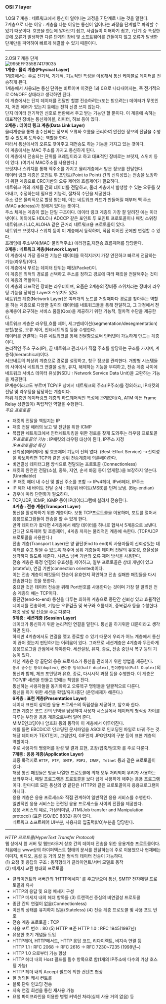 ### OSI 7 layer
1.OSI 7 계층 : 네트워크에서 통신이 일어나는 과정을 7 단계로 나눈 것을 말한다. <br>
7계층으로 나눈 이유 : 계층을 나눈 이유는 통신이 일어나는 과정을 단계별로 파악할 수 있기 때문이다. 흐름을 한눈에 알아보기 쉽고, 사람들이 이해하기 쉽고,
7단계 중 특정한 곳에 오류가 발생하면 다른 단계의 장비 및 소프트웨어를 건들이지 않고 오류가 발생한 단계만을 파악하여 빠르게 해결할 수 있기 때문이다.

-----
2.OSI 7 계층 단계 <br>
![995EFF355B74179035](https://user-images.githubusercontent.com/63625609/82972222-740a3100-a00f-11ea-84be-782ebc09b8f4.jpg) <br>
**1계층 : 물리 계층(Physical Layer)** <br>
1계층에서는 주로 전기적, 기계적, 기능적인 특성을 이용해서 통신 케이블로 데이터를 전송하게 된다. <br>
1계층에서 사용되는 통신 단위는 비트이며 이것은 1과 0으로 나타내어지는, 즉 전기적으로 ON/OFF 상태라고 생각하면 된다. <br>
이 계층에서는 단지 데이터를 전달만 할뿐 전송하려는(또는 받으려는) 데이터가 무엇인지, 어떤 에러가 있는지 등에는 전혀 신경 쓰지 않는다. <br>
단지 데이터 전기적인 신호로 변환해서 주고 받는 기능만 할 뿐이다. 이 계층에 속하는 대표적인 장비는 통신케이블, 리피터, 허브 등이 있다. <br>
**2계층 : 데이터 링크 계층(Data Link Layer)** <br>
물리계층을 통해 송수신되는 정보의 오류와 흐름을 관리하여 안전한 정보의 전달을 수행할 수 있도록 도와주는 역할을 한다. <br>
따라서 통신에서의 오류도 찾아주고 재전송도 하는 기능을 가지고 있는 것이다. <br>
이 계층에서는 MAC 주소를 가지고 통신하게 된다. <br>
이 계층에서 전송되는 단위를 프레임이라고 하고 대표적인 장비로는 브릿지, 스위치 등이 있다. (여기서 MAC주소를 사용한다.) <br>
브릿지나 스위치를 통해 맥주소를 가지고 물리계층에서 받은 정보를 전달한다. <br>
데이터 링크 계층은 포인트 투 포인트(Point to Point) 간의 신뢰성있는 전송을 보장하기 위한 계층으로 CRC기반의 오류 제어와 흐름제어가 필요하다. <br>
네트워크 위의 개체들 간의 데이터를 전달하고, 물리 계층에서 발생할 수 있는 오류를 찾아내고, 수정하는데 필요한 기능적, 절차적 수단을 제공한다. <br>
주소 값은 물리적으로 할당 받는데, 이는 네트워크 카드가 만들어질 때부터 맥 주소(MAC address)가 정해져 있다는 뜻이다. <br>
주소 체계는 계층이 없는 단일 구조이다. 데이터 링크 계층의 가장 잘 알려진 예는 이더넷이다. 이외에도 HDLC나 ADCCP 같은 포인트 투 포인트 프로토콜이나 
패킷 스위칭 네트워크나 LLC,ALOHA 같은 근거리 네트워크용 프로토콜이 있다. <br>
네트워크 브릿지나 스위치 등이 이 계층에서 동작하며, 직접 이어진 곳에만 연결할 수 있다. <br>
프레임에 주소부여(MAC-물리적주소) 에러검출,재전송,흐름제어를 담당한다. <br>
**3계층 : 네트워크 계층(Network Layer)** <br>
이 계층에서 가장 중요한 기능은 데이터를 목적지까지 가장 안전하고 빠르게 전달하는 기능(라우팅)이다. <br>
이 계층에서 부르는 데이터 단위는 패킷(Packet)이. <br>
이 계층은 최적의 경로를 선택하고 주소를 정하고 경로에 따라 패킷을 전달해주는 것이 이 계층의 역할이다. <br>
이 계층의 대표적인 장비는 라우터이며, 요즘은 2계층의 장비중 스위치라는 장비에 라우팅 기능을 장착한 Layer3 스위치도 있다. <br>
네트워크 계층(Network Layer)은 여러개의 노드를 거칠때마다 경로를 찾아주는 역할을 하는 계층으로 다양한 길이의 데이터를 네트워크들을 통해 전달하고, 
그 과정에서 전송계층이 요구하는 서비스 품질(Qos)을 제공하기 위한 기능적, 절차적 수단을 제공한다. <br>
네트워크 계층은 라우팅,흐름 제어, 세그멘테이션(segmentation/desegmentation)분할/분절, 오류 제어, 인터네트워킹 등을 수행한다. <br>
데이터를 연결하는 다른 네트워크를 통해 전달함으로써 인터넷이 가능하게 만드는 계층이다. <br>
논리적인 주소 구조(IP), 곧 네트워크 관리자가 직접 주소를 할당하는 구조를 가지며, 계층적(hierarchical)이다. <br>
서브네트의 최상위 계층으로 경로를 설정하고, 청구 정보를 관리한다. 개방형 시스템들의 사이에서 네트워크 연결을 설정, 유지, 해제하는 기능을 부여하고, 
전송 계층 사이에 네트워크 서비스 데이터 유닛(NSDU : Network Service Data Unit)을 교환하는 기능을 제공한다. <br>
IP계층이라고도 부르며 TCP/IP 상에서 네트워크의 주소(IP주소)를 정의하고, IP패킷의 전달 및 라우팅을 담당하는 계층이다. <br>
하위 계층인 데이터링크 계층의 하드웨어적인 특성에 관계없이(즉, ATM 이든 Frame Relay 상관없이) 독립적인 역할을 수행한다. <br>
*주요 프로토콜* <br>
- 패킷의 전달을 책임지는 IP
- 패킷 전달 에러의 보고 및 진단을 위한 ICMP
- 복잡한 네트워크에서 인터네트워킹을 위한 경로를 찾게 도와주는 라우팅 프로토콜 <br>
*IP프로토콜의 기능* : IP패킷의 라우팅 대상이 된다, IP주소 지정 <br>
*IP프로토콜의 특징*<br>
- 신뢰성(에러제어) 및 흐름제어 기능이 전혀 없다. (Best-Effort Service) ->신뢰성을 확보하려면 TCP와 같은 상위 전송계층에 의존해야한다.
- 비연결성 데이터그램 방식으로 전달되는 프로토콜 (Connectionless)
- 패킷의 완전한 전달(소실, 중복, 지연, 순서 바뀜 등이 없게함.)을 보장하지 않는다. (Unreliable)
- IP 패킷 헤더 내 수신 및 발신 주소를 포함 -> IPv4헤더, IPv6헤더, IP주소
- IP 헤더 내 바이트 전달 순서 : 최상위 바이트(MSB)를 먼저 보냄. (Big-endian)
- 경우에 따라 단편화가 필요하다.
- TCP,UDP, ICMP, IGMP 등이 IP데이타그램에 실려서 전송된다. <br>
**4계층 : 전송 계층(Transport Layer)** <br>
통신을 활성화하기 위한 계층이다. 보통 TCP프로토콜을 이용하며, 포트를 열어서 응용프로그램들이 전송을 할 수 있게 한다. <br>
만약 데이터가 왔다면 4계층에서 해당 데이터를 하나로 합쳐서 5계층으로 보낸다. <br>
단대단 오류제어 및 흐름제어 , 4계층 까지는 물리적인 계층에 속한다. (TCP/UDP프로토콜을 사용한다.) <br>
전송 계층(Transport Layer)은 양 끝단(End to end)의 사용자들이 신뢰성있는 데이터를 주고 받을 수 있도록 해주어 상위 계층들이 데이터 전달의 유효성, 
효율성을 생각하지 않도록 해준다. 시퀸스 넘버 기반의 오류 제어 방식을 사용한다. <br>
전송 계층은 특정 연결의 유효성을 제어하고, 일부 프로토콜은 상태 개념이 있고(stateful), 연결 기반(connection oriented)이다. <br>
이는 전송 계층이 패킷들의 전송이 유효한지 확인하고 전송 실패한 패킷들을 다시 전송한다는 것을 뜻한다. <br>
중요한 것은 데이터 전송을 위해 Port번호를 사용한다는 것이며 가장 잘 알려진 전송 계층의 예는 TCP이다. <br>
종단간(end-to-end) 통신을 다루는 최하위 계층으로 종단간 신뢰성 있고 효율적인 데이터를 전송하며, 기능은 오류검출 및 복구와 흐름제어, 중복검사 등을
수행한다. 패킷 생성 및 전송을 주로 다룬다. <br>
**5계층 : 세션계층 (Session Layer)** <br>
데이터가 통신하기 위한 논리적인 연결을 말한다. 통신을 하기위한 대문이라고 생각하면 된다. <br>
하지만 4계층에서도 연결을 맺고 종료할 수 있기 때문에 우리가 어느 계층에서 통신이 끊어 졌는지 판단하기는 어려움이 있다. 그러므로 세션계층은 4계층과 
무관하게 응용프로그램 관점에서 봐야한다. 세션설정, 유지, 종료, 전송 중단시 복구 등의 기능이 있다. <br>
세션 계층은 양 끝단의 응용 프로세스가 통신을 관리하기 위한 방법을 제공한다. <br>
`동시 송수신 방식(duplex)`, `반이중 방식(half-duplex)`, `전이중방식(Full Duplex)`의 통신과 함께, 체크 포인팅과 유효, 종료, 다시시작 과정 등을
수행한다. 이 계층은 TCP/IP 세션을 만들고 없애는 책임을 진다. <br>
통신하는 사용자들을 동기화하고 오류복구 명령들을 일괄적으로 다룬다. <br>
통신을 하기 위한 세션을 확립/유지/중단 (운영체제가 해준다.) <br>
**6계층 : 표현 계층(Presentation Layer)** <br>
데이터 표현이 상이한 응용 프로세스의 독립성을 제공하고, 암호화 한다. <br>
표현 계층은 코드 간의 번역을 담당하여 사용자 시스템에서 데이터의 형식상 차이를 다루는 부담을 응용 계층으로부터 덜어 준다. <br>
MIME인코딩이나 암호화 등의 동작이 이 계층에서 이루어진다. <br>
예를 들면 EBCDIC로 인코딩된 문서파일을 ASCII로 인코딩된 파일로 바꿔 주는 것. <br>
해당 데이터가 TEXT인지, 그림인지, GIF인지 JPG인지의 구분 등이 표현 계층의 역할이다. <br>
주로 사용자의 명령어를 완성 및 결과 표현, 포장/압축/암호화 를 주로 다룬다. <br>
**7계층 : 응용 계층(Application Layer)** <br>
최종 목적지로 `HTTP, FTP, SMTP, POP3, IMAP, Telnet` 등과 같은 프로토콜이 있다. <br>
해당 통신 패킷들은 방금 나열한 프로토콜에 의해 모두 처리되며 우리가 사용하는 브라우저나, 메일 프로그램은 프로토콜을 보다 쉽게 사용하게 해주는 응용
프로그램이다. 한마디로 모든 통신의 양 끝단은 HTTP와 같은 프로토콜이지 응용프로그램이 아니다. <br>
응용 계층은 응용 프로세스와 직접 관계하여 일반적인 응용 서비스를 수행한다. <br>
일반적인 응용 서비스는 관련된 응용 프로세스들 사이의 전환을 제공한다. <br>
응용 서비스의 예로, 가상터미널, JTM(Job transfer and Manipulation protocol) (표준 ISO/IEC 8832) 등이 있다. <br>
네트워크 소프트웨어 UI부분, 사용자의 입출력(I/O)부분을 담당한다. <br>

-----
*HTTP 프로토콜(HyperText Transfer Protocol)* <br>
웹 상에서 웹 서버 및 웹브라우저 상호 간의 데이터 전송을 위한 응용계층 프로토콜이다. <br>
처음에는 www상의 하이퍼텍스트 형태의 문서를 전달하는데 주로 이용했으나 현재에는 이미지, 비디오, 음성 등 거의 모든 형식의 데이터 전송이 가능하다. 
<br>
(1) 요청 및 응답의 구조 : 동작형태가 클라이언트/서버 모델로 동작 <br>
(2) 메세지 교환 형태의 프로토콜 <br>
- 클라이언트와 서버간의 'HTTP메세지' 를 주고받으며 통신, SMTP 전자메일 프로토콜과 유사
- HTTP의 응답 및 요청 메세지 구성
- HTTP 메세지 내의 헤더 항목들
(3) 트랜잭션 중심의 비연결성 프로토콜 <br>
- 종단 간의 연결이 없음(Connectionless)
- 이전의 상태를 유지하지 않음(Stateless)
(4) 전송 계층 프로토콜 및 사용 포트 번호 <br>
- 전송 계층 프로토콜 : TCP
- 사용 포트 번호 : 80
(5) HTTP 표준
HTTP 1.0 : RFC 1945(1997년) <br>
- 유용한 초기 개념들 도입
- HTTP헤더, HTTP메서드, HTTP 응답 코드, 리다이렉트, 비지속 연결 등 <br> 
HTTP 1.1 : RFC 2068 -> RFC 2616 -> RFC 7230~7235 (1998년~)
- HTTP 1.0 으로부터 기능 향상
- HTTP 헤더 내의 Host 필드를 필수 항목으로 함(1개의 IP주소에 다수의 가상 호스팅 가능)
- HTTP 헤더 내의 Accept 필드에 의한 컨텐츠 협상
- 잘 정의된 캐시 컨트롤
- 블록 단위 인코딩 전송
- 지속 연결 회선을 통한 재사용 가능
- 요청 파이프라인을 이용한 병렬 커넥션 처리(실제 사용 거의 없음) 등
